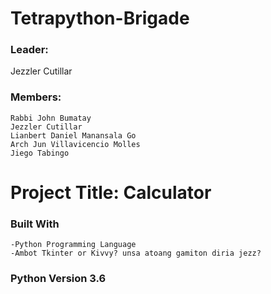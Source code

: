 # **Tetrapython-Brigade**
### **Leader:** 
Jezzler Cutillar
### **Members:** 
```
Rabbi John Bumatay 
Jezzler Cutillar 
Lianbert Daniel Manansala Go 
Arch Jun Villavicencio Molles
Jiego Tabingo
```


# **Project Title: Calculator**

### Built With
```
-Python Programming Language
-Ambot Tkinter or Kivvy? unsa atoang gamiton diria jezz?
```
### **Python Version 3.6** 
